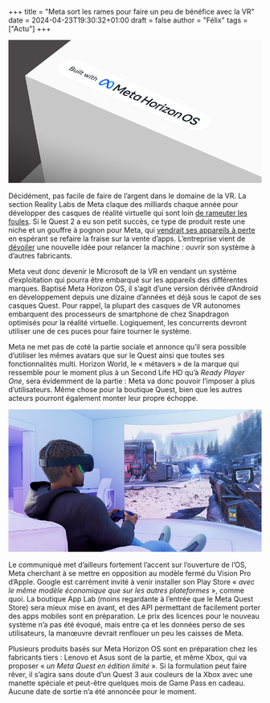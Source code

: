 +++
title = "Meta sort les rames pour faire un peu de bénéfice avec la VR"
date = 2024-04-23T19:30:32+01:00
draft = false
author = "Félix"
tags = ["Actu"]
+++ 

![Étiquette représentant le logo Meta OS](metaos.png)

Décidément, pas facile de faire de l’argent dans le domaine de la VR. La section Reality Labs de Meta claque des milliards chaque année pour développer des casques de réalité virtuelle qui sont loin [de rameuter les foules](https://arinsider.co/2024/02/07/has-meta-sold-half-a-million-quest-3s/). Si le Quest 2 a eu son petit succès, ce type de produit reste une niche et un gouffre à pognon pour Meta, qui [vendrait ses appareils à perte](https://xrdailynews.com/quest-3-bom-production-costs-revealed/) en espérant se refaire la fraise sur la vente d’apps. L’entreprise vient de [dévoiler](https://www.meta.com/fr-fr/blog/quest/meta-horizon-os-open-hardware-ecosystem-asus-republic-gamers-lenovo-xbox/) une nouvelle idée pour relancer la machine : ouvrir son système à d’autres fabricants.

Meta veut donc devenir le Microsoft de la VR en vendant un système d’exploitation qui pourra être embarqué sur les appareils des différentes marques. Baptisé Meta Horizon OS, il s’agit d’une version dérivée d’Android en développement depuis une dizaine d’années et déjà sous le capot de ses casques Quest. Pour rappel, la plupart des casques de VR autonomes embarquent des processeurs de smartphone de chez Snapdragon optimisés pour la réalité virtuelle. Logiquement, les concurrents devront utiliser une de ces puces pour faire tourner le système.

Meta ne met pas de coté la partie sociale et annonce qu’il sera possible d’utiliser les mêmes avatars que sur le Quest ainsi que toutes ses fonctionnalités multi. Horizon World, le « métavers » de la marque qui ressemble pour le moment plus à un Second Life HD qu’à *Ready Player One*, sera évidemment de la partie : Meta va donc pouvoir l’imposer à plus d’utilisateurs. Même chose pour la boutique Quest, bien que les autres acteurs pourront également monter leur propre échoppe.

![Un rendu d’un joueur jouant avec un casque VR Xbox](metaxbox.png)

Le communiqué met d’ailleurs fortement l’accent sur l’ouverture de l’OS, Meta cherchant à se mettre en opposition au modèle fermé du Vision Pro d’Apple. Google est carrément invité à venir installer son Play Store « *avec le même modèle économique que sur les autres plateformes* », comme quoi. La boutique App Lab (moins regardante à l’entrée que le Meta Quest Store) sera mieux mise en avant, et des API permettant de facilement porter des apps mobiles sont en préparation. Le prix des licences pour le nouveau système n’a pas été évoqué, mais entre ça et les données perso de ses utilisateurs, la manœuvre devrait renflouer un peu les caisses de Meta.   

Plusieurs produits basés sur Meta Horizon OS sont en préparation chez les fabricants tiers : Lenovo et Asus sont de la partie, et même Xbox, qui va proposer « *un Meta Quest en édition limité* ». Si la formulation peut faire rêver, il s’agira sans doute d’un Quest 3 aux couleurs de la Xbox avec une manette spéciale et peut-être quelques mois de Game Pass en cadeau. Aucune date de sortie n’a été annoncée pour le moment.